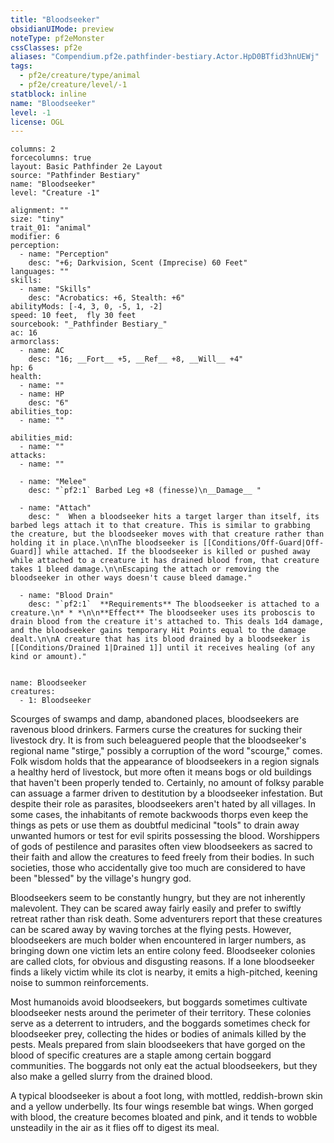 ```yaml
---
title: "Bloodseeker"
obsidianUIMode: preview
noteType: pf2eMonster
cssClasses: pf2e
aliases: "Compendium.pf2e.pathfinder-bestiary.Actor.HpD0BTfid3hnUEWj" 
tags:
  - pf2e/creature/type/animal
  - pf2e/creature/level/-1
statblock: inline
name: "Bloodseeker"
level: -1
license: OGL
---
```


```statblock
columns: 2
forcecolumns: true
layout: Basic Pathfinder 2e Layout
source: "Pathfinder Bestiary"
name: "Bloodseeker"
level: "Creature -1"

alignment: ""
size: "tiny"
trait_01: "animal"
modifier: 6
perception:
  - name: "Perception"
    desc: "+6; Darkvision, Scent (Imprecise) 60 Feet"
languages: ""
skills:
  - name: "Skills"
    desc: "Acrobatics: +6, Stealth: +6"
abilityMods: [-4, 3, 0, -5, 1, -2]
speed: 10 feet,  fly 30 feet
sourcebook: "_Pathfinder Bestiary_"
ac: 16
armorclass:
  - name: AC
    desc: "16; __Fort__ +5, __Ref__ +8, __Will__ +4"
hp: 6
health:
  - name: ""
  - name: HP
    desc: "6"
abilities_top:
  - name: ""

abilities_mid:
  - name: ""
attacks:
  - name: ""

  - name: "Melee"
    desc: "`pf2:1` Barbed Leg +8 (finesse)\n__Damage__ "

  - name: "Attach"
    desc: "  When a bloodseeker hits a target larger than itself, its barbed legs attach it to that creature. This is similar to grabbing the creature, but the bloodseeker moves with that creature rather than holding it in place.\n\nThe bloodseeker is [[Conditions/Off-Guard|Off-Guard]] while attached. If the bloodseeker is killed or pushed away while attached to a creature it has drained blood from, that creature takes 1 bleed damage.\n\nEscaping the attach or removing the bloodseeker in other ways doesn't cause bleed damage."

  - name: "Blood Drain"
    desc: "`pf2:1`  **Requirements** The bloodseeker is attached to a creature.\n* * *\n\n**Effect** The bloodseeker uses its proboscis to drain blood from the creature it's attached to. This deals 1d4 damage, and the bloodseeker gains temporary Hit Points equal to the damage dealt.\n\nA creature that has its blood drained by a bloodseeker is [[Conditions/Drained 1|Drained 1]] until it receives healing (of any kind or amount)."
 
```

```encounter-table
name: Bloodseeker
creatures:
  - 1: Bloodseeker
```



Scourges of swamps and damp, abandoned places, bloodseekers are ravenous blood drinkers. Farmers curse the creatures for sucking their livestock dry. It is from such beleaguered people that the bloodseeker's regional name "stirge," possibly a corruption of the word "scourge," comes. Folk wisdom holds that the appearance of bloodseekers in a region signals a healthy herd of livestock, but more often it means bogs or old buildings that haven't been properly tended to. Certainly, no amount of folksy parable can assuage a farmer driven to destitution by a bloodseeker infestation. But despite their role as parasites, bloodseekers aren't hated by all villages. In some cases, the inhabitants of remote backwoods thorps even keep the things as pets or use them as doubtful medicinal "tools" to drain away unwanted humors or test for evil spirits possessing the blood. Worshippers of gods of pestilence and parasites often view bloodseekers as sacred to their faith and allow the creatures to feed freely from their bodies. In such societies, those who accidentally give too much are considered to have been "blessed" by the village's hungry god.

Bloodseekers seem to be constantly hungry, but they are not inherently malevolent. They can be scared away fairly easily and prefer to swiftly retreat rather than risk death. Some adventurers report that these creatures can be scared away by waving torches at the flying pests. However, bloodseekers are much bolder when encountered in larger numbers, as bringing down one victim lets an entire colony feed. Bloodseeker colonies are called clots, for obvious and disgusting reasons. If a lone bloodseeker finds a likely victim while its clot is nearby, it emits a high-pitched, keening noise to summon reinforcements.

Most humanoids avoid bloodseekers, but boggards sometimes cultivate bloodseeker nests around the perimeter of their territory. These colonies serve as a deterrent to intruders, and the boggards sometimes check for bloodseeker prey, collecting the hides or bodies of animals killed by the pests. Meals prepared from slain bloodseekers that have gorged on the blood of specific creatures are a staple among certain boggard communities. The boggards not only eat the actual bloodseekers, but they also make a gelled slurry from the drained blood.

A typical bloodseeker is about a foot long, with mottled, reddish-brown skin and a yellow underbelly. Its four wings resemble bat wings. When gorged with blood, the creature becomes bloated and pink, and it tends to wobble unsteadily in the air as it flies off to digest its meal.
